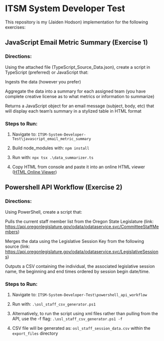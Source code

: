 # ITSM System Developer Test
This repository is my (Jaiden Hodson) implementation for the following exercises:

## JavaScript Email Metric Summary (Exercise 1)

### Directions:
Using the attached file (TypeScript_Source_Data.json), create a script in TypeScript (preferred) or JavaScript that:

Ingests the data (however you prefer)

Aggregate the data into a summary for each assigned team (you have complete creative license as to what metrics or information to summarize)

Returns a JavaScript object for an email message (subject, body, etc) that will display each team’s summary in a stylized table in HTML format

### Steps to Run:

1. Navigate to: `ITSM-System-Developer-Test\javascript_email_metric_summary`

2. Build node_modules with: `npm install`

3. Run with: `npx tsx .\data_summarizer.ts`

4. Copy HTML from console and paste it into an online HTML viewer ([HTML Online Viewer](https://html.onlineviewer.net/))

  

## Powershell API Workflow (Exercise 2)

### Directions:
Using PowerShell, create a script that:

Pulls the current staff member list from the Oregon State Legislature (link: https://api.oregonlegislature.gov/odata/odataservice.svc/CommitteeStaffMembers)

Merges the data using the Legislative Session Key from the following source (link: https://api.oregonlegislature.gov/odata/odataservice.svc/LegislativeSessions)

Outputs a CSV containing the individual, the associated legislative session name, the beginning and end times ordered by session begin date/time.

### Steps to Run:

1. Navigate to: `ITSM-System-Developer-Test\powershell_api_workflow`

2. Run with: `.\osl_staff_csv_generator.ps1`

3. Alternatively, to run the script using xml files rather than pulling from the API, use the -f flag: `.\osl_staff_csv_generator.ps1 -f`

4. CSV file will be generated as: `osl_staff_session_data.csv` within the `export_files` directory
